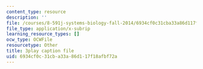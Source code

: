 ```yaml
---
content_type: resource
description: ''
file: /courses/8-591j-systems-biology-fall-2014/6934cf0c31cba33a86d117f18afbf72a_a8Fbmj4nIxY.srt
file_type: application/x-subrip
learning_resource_types: []
ocw_type: OCWFile
resourcetype: Other
title: 3play caption file
uid: 6934cf0c-31cb-a33a-86d1-17f18afbf72a
---
```

